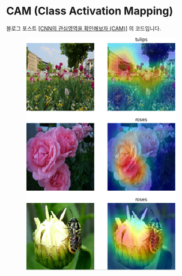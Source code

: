 # CAM (Class Activation Mapping)
블로그 포스트 [[CNN의 관심영역을 확인해보자 (CAM)]](https://dryjelly.tistory.com/147) 의 코드입니다. 

<p align="center">
<img src="./readme/result.png" alt="result" style="width:400px;"/>
</p>   
  

